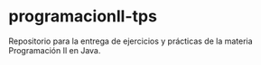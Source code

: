 # programacionll-tps
Repositorio para la entrega de ejercicios y prácticas de la materia Programación Il en Java.
